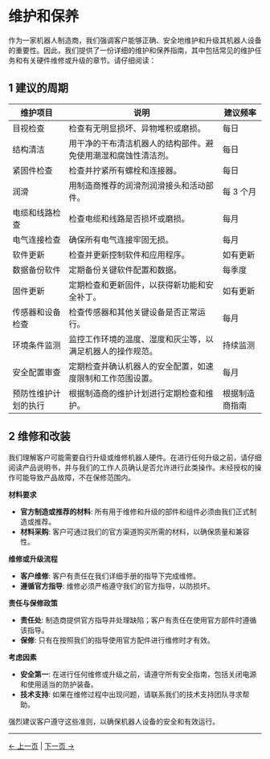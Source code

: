 # 维护和保养

作为一家机器人制造商，我们强调客户能够正确、安全地维护和升级其机器人设备的重要性。因此，我们提供了一份详细的维护和保养指南，其中包括常见的维护任务和有关硬件维修或升级的章节。请仔细阅读：

## 1 建议的周期

| 维护项目             | 说明                                                           | 建议频率       |
| -------------------- | -------------------------------------------------------------- | -------------- |
| 目视检查             | 检查有无明显损坏、异物堆积或磨损。                             | 每日           |
| 结构清洁             | 用干净的干布清洁机器人的结构部件。避免使用潮湿和腐蚀性清洁剂。 | 每日           |
| 紧固件检查           | 检查并拧紧所有螺栓和连接器。                                   | 每日           |
| 润滑                 | 用制造商推荐的润滑剂润滑接头和活动部件。                       | 每 3 个月      |
| 电缆和线路检查       | 检查电缆和线路是否损坏或磨损。                                 | 每月           |
| 电气连接检查         | 确保所有电气连接牢固无损。                                     | 每月           |
| 软件更新             | 检查并更新控制软件和应用程序。                                 | 如有更新       |
| 数据备份软件         | 定期备份关键软件配置和数据。                                   | 每季度         |
| 固件更新             | 定期检查和更新固件，以获得新功能和安全补丁。                   | 如有更新       |
| 传感器和设备检查     | 检查传感器和其他关键设备是否正常运行。                         | 每月           |
| 环境条件监测         | 监控工作环境的温度、湿度和灰尘等，以满足机器人的操作规范。     | 持续监测       |
| 安全配置审查         | 定期检查并确认机器人的安全配置，如速度限制和工作范围设置。     | 每月           |
| 预防性维护计划的执行 | 根据制造商的维护计划进行定期检查和维护。                       | 根据制造商指南 |

## 2 维修和改装

我们理解客户可能需要自行升级或维修机器人硬件。在进行任何升级之前，请仔细阅读产品说明书，并与我们的工作人员确认是否允许进行此类操作。未经授权的操作可能导致产品故障，不在保修范围内。

**材料要求**

- **官方制造或推荐的材料**: 所有用于维修和升级的部件和组件必须由我们正式制造或推荐。
- **材料采购**: 客户可通过我们的官方渠道购买所需的材料，以确保质量和兼容性。

**维修或升级流程**

- **客户维修**: 客户有责任在我们详细手册的指导下完成维修。
- **遵循官方指导**: 维修必须严格遵守我们的官方指导，以防损坏。

**责任与保修政策**

- **责任处**: 制造商提供官方指导并处理缺陷；客户有责任在使用官方部件时遵循该指导。
- **保修**: 只有在按照我们的指导使用官方配件进行维修时才有效。

**考虑因素**

- **安全第一**: 在进行任何维修或升级之前，请遵守所有安全指南，包括关闭电源和使用适当的防护装备。
- **技术支持**: 如果在维修过程中出现问题，请联系我们的技术支持团队寻求帮助。

强烈建议客户遵守这些准则，以确保机器人设备的安全和有效运行。

---

[← 上一页](3.2-TransportandStorage.md) | [下一页 →](3.4-FAQs.md)
